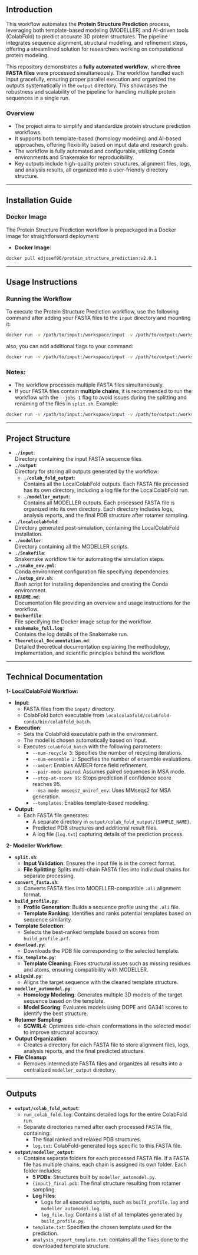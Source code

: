 ## **Introduction**

This workflow automates the **Protein Structure Prediction** process, leveraging both template-based modeling (MODELLER) and AI-driven tools (ColabFold) to predict accurate 3D protein structures. The pipeline integrates sequence alignment, structural modeling, and refinement steps, offering a streamlined solution for researchers working on computational protein modeling.

This repository demonstrates a **fully automated workflow**, where **three FASTA files** were processed simultaneously. The workflow handled each input gracefully, ensuring proper parallel execution and organized the outputs systematically in the `output` directory. This showcases the robustness and scalability of the pipeline for handling multiple protein sequences in a single run.

### **Overview**

- The project aims to simplify and standardize protein structure prediction workflows.
- It supports both template-based (homology modeling) and AI-based approaches, offering flexibility based on input data and research goals.
- The workflow is fully automated and configurable, utilizing Conda environments and Snakemake for reproducibility.
- Key outputs include high-quality protein structures, alignment files, logs, and analysis results, all organized into a user-friendly directory structure.

---
## **Installation Guide**

### **Docker Image**

The Protein Structure Prediction workflow is prepackaged in a Docker image for straightforward deployment:

- **Docker Image**:
 ```bash
docker pull edjosef96/protein_structure_prediction:v2.0.1
   ```

---

## **Usage Instructions**

### **Running the Workflow**

To execute the Protein Structure Prediction workflow, use the following command after adding your FASTA files to the `input` directory and mounting it:

```bash
docker run -v /path/to/input:/workspace/input -v /path/to/output:/workspace/output edjosef96/protein_structure_prediction:v2.0.1
```
also, you can add additional flags to your command:

```bash
docker run -v /path/to/input:/workspace/input -v /path/to/output:/workspace/output --resources gpu=2 --cores all edjosef96/protein_structure_prediction:v2.0.1
```

### **Notes:**

- The workflow processes multiple FASTA files simultaneously.
- If your FASTA files contain **multiple chains**, it is recommended to run the workflow with the `--jobs 1` flag to avoid issues during the splitting and renaming of the files in `split.sh`. Example:
```bash
docker run -v /path/to/input:/workspace/input -v /path/to/output:/workspace/output --jobs 1 edjosef96/protein_structure_prediction:v2.0.1 
```



---
## **Project Structure**

- **`./input`**:  
    Directory containing the input FASTA sequence files.
- **`./output`**:  
    Directory for storing all outputs generated by the workflow:
    - **`./colab_fold_output`**:  
        Contains all the LocalColabFold outputs. Each FASTA file processed has its own directory, including a log file for the LocalColabFold run.
    - **`./modeller_output`**:  
        Contains all MODELLER outputs. Each processed FASTA file is organized into its own directory. Each directory includes logs, analysis reports, and the final PDB structure after rotamer sampling.
- **`./localcolabfold`**:  
    Directory generated post-simulation, containing the LocalColabFold installation.
- **`./modeller`**:  
    Directory containing all the MODELLER scripts.
- **`./Snakefile`**:  
    Snakemake workflow file for automating the simulation steps.
- **`./snake_env.yml`**:  
    Conda environment configuration file specifying dependencies.
- **`./setup_env.sh`**:  
    Bash script for installing dependencies and creating the Conda environment.
- **`README.md`**:  
    Documentation file providing an overview and usage instructions for the workflow.
- **`Dockerfile`**:  
    File specifying the Docker image setup for the workflow.
- **`snakemake_full.log`**:  
    Contains the log details of the Snakemake run.
- **`Theoretical_Documentation.md`**:  
    Detailed theoretical documentation explaining the methodology, implementation, and scientific principles behind the workflow.
    

---
## **Technical Documentation**

 **1- LocalColabFold Workflow:**

- **Input**:
    - FASTA files from the `input/` directory.
    - ColabFold batch executable from `localcolabfold/colabfold-conda/bin/colabfold_batch`.
- **Execution**:
    - Sets the ColabFold executable path in the environment.
    - The model is chosen automatically based on input.
    - Executes `colabfold_batch` with the following parameters:
        - `--num-recycle 3`: Specifies the number of recycling iterations.
        - `--num-ensemble 2`: Specifies the number of ensemble evaluations.
        - `--amber`: Enables AMBER force field refinement.
        - `--pair-mode paired`: Assumes paired sequences in MSA mode.
        - `--stop-at-score 95`: Stops prediction if confidence score reaches 95.
        - `--msa-mode mmseqs2_uniref_env`: Uses MMseqs2 for MSA generation.
        - `--templates`: Enables template-based modeling.
- **Output**:
    - Each FASTA file generates:
        - A separate directory in `output/colab_fold_output/{SAMPLE_NAME}`.
        - Predicted PDB structures and additional result files.
        - A log file (`log.txt`) capturing details of the prediction process.


**2- Modeller Workflow:**

- **`split.sh`**:
    - **Input Validation**: Ensures the input file is in the correct format.
    - **File Splitting**: Splits multi-chain FASTA files into individual chains for separate processing.
- **`convert_fasta.sh`**:
    - Converts FASTA files into MODELLER-compatible `.ali` alignment format.
- **`build_profile.py`**:
    - **Profile Generation**: Builds a sequence profile using the `.ali` file.
    - **Template Ranking**: Identifies and ranks potential templates based on sequence similarity.
- **Template Selection**:
    - Selects the best-ranked template based on scores from `build_profile.prf`.
- **`download.py`**:
    - Downloads the PDB file corresponding to the selected template.
- **`fix_template.py`**:
    - **Template Cleaning**: Fixes structural issues such as missing residues and atoms, ensuring compatibility with MODELLER.
- **`align2d.py`**:
    - Aligns the target sequence with the cleaned template structure.
- **`modeller_automodel.py`**:
    - **Homology Modeling**: Generates multiple 3D models of the target sequence based on the template.
    - **Model Scoring**: Evaluates models using DOPE and GA341 scores to identify the best structure.
- **Rotamer Sampling**:
    - **SCWRL4**: Optimizes side-chain conformations in the selected model to improve structural accuracy.
- **Output Organization**:
    - Creates a directory for each FASTA file to store alignment files, logs, analysis reports, and the final predicted structure.
- **File Cleanup**:
    - Removes intermediate FASTA files and organizes all results into a centralized `modeller_output` directory.
---
## **Outputs**

- **`output/colab_fold_output`**:
    - `run_colab_fold.log`: Contains detailed logs for the entire ColabFold run.
    - Separate directories named after each processed FASTA file, containing:
        - The final ranked and relaxed PDB structures.
        - `log.txt`: ColabFold-generated logs specific to this FASTA file.
- **`output/modeller_output`**:
    - Contains separate folders for each processed FASTA file. If a FASTA file has multiple chains, each chain is assigned its own folder. Each folder includes:
        - **5 PDBs**: Structures built by `modeller_automodel.py`.
        - `{input}_final.pdb`: The final structure resulting from rotamer sampling.
        - **Log Files**:
            - Logs for all executed scripts, such as `build_profile.log` and `modeller_automodel.log`.
            - `log_file.log`: Contains a list of all templates generated by `build_profile.py`.
        - `template.txt`: Specifies the chosen template used for the prediction.
        - `analysis_report_template.txt`: contains all the fixes done to the downloaded template structure.

